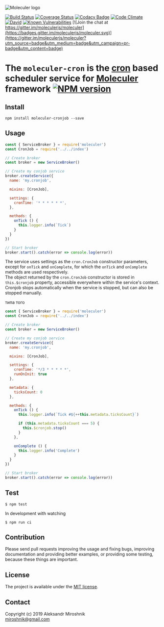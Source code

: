 ![Moleculer logo](http://moleculer.services/images/banner.png)

[![Build Status](https://travis-ci.org/miroshnik/moleculer-cronjob.svg?branch=master)](https://travis-ci.org/miroshnik/moleculer-cronjob)
[![Coverage Status](https://coveralls.io/repos/github/miroshnik/moleculer-cronjob/badge.svg?branch=master)](https://coveralls.io/github/miroshnik/moleculer-cronjob?branch=master)
[![Codacy Badge](https://api.codacy.com/project/badge/Grade/07f31537d4694cdc8226bc8427d139c0)](https://www.codacy.com/app/miroshnik/moleculer-cronjob?utm_source=github.com&amp;utm_medium=referral&amp;utm_content=miroshnik/moleculer-cronjob&amp;utm_campaign=Badge_Grade)
[![Code Climate](https://codeclimate.com/github/miroshnik/moleculer-cronjob/badges/gpa.svg)](https://codeclimate.com/github/miroshnik/moleculer-cronjob)
[![David](https://img.shields.io/david/miroshnik/moleculer-cronjob.svg)](https://david-dm.org/miroshnik/moleculer-cronjob)
[![Known Vulnerabilities](https://snyk.io/test/github/miroshnik/moleculer-cronjob/badge.svg)](https://snyk.io/test/github/miroshnik/moleculer-cronjob)
[![Join the chat at https://gitter.im/moleculerjs/moleculer](https://badges.gitter.im/moleculerjs/moleculer.svg)](https://gitter.im/moleculerjs/moleculer?utm_source=badge&utm_medium=badge&utm_campaign=pr-badge&utm_content=badge)

# The `moleculer-cron` is the [cron](https://www.npmjs.com/package/cron) based scheduler service for [Moleculer](https://github.com/moleculerjs/moleculer) framework [![NPM version](https://img.shields.io/npm/v/moleculer-cronjob.svg)](https://www.npmjs.com/package/moleculer-cronjob)

## Install

```
npm install moleculer-cronjob --save
```

## Usage

```javascript
const { ServiceBroker } = require('moleculer')
const CronJob = require('../../index')

// Create broker
const broker = new ServiceBroker()

// Create my conjob service
broker.createService({
  name: 'my.cronjob',

  mixins: [CronJob],

  settings: {
    cronTime: '* * * * * *',
  },

  methods: {
    onTick () {
      this.logger.info(`Tick`)
    }
  }
})

// Start broker
broker.start().catch(error => console.log(error))

```

The service uses settings as the `cron.СronJob` constructor parameters, except for `onTick` and `onComplete`, for which the `onTick` and `onComplete` methods are used respectively.  
The object returned by the `cron.СronJob` constructor is stored in `this.$cronjob` property, accessible everywhere within the service's context.  
Cronjob stops automatically when the service is stopped, but can also be stopped manually.  

типа того
```javascript
const { ServiceBroker } = require('moleculer')
const CronJob = require('../../index')

// Create broker
const broker = new ServiceBroker()

// Create my conjob service
broker.createService({
  name: 'my.cronjob',

  mixins: [CronJob],

  settings: {
    cronTime: '*/3 * * * * *',
    runOnInit: true
  },

  metadata: {
    ticksCount: 0
  },

  methods: {
    onTick () {
      this.logger.info(`Tick #${++this.metadata.ticksCount}`)

      if (this.metadata.ticksCount === 5) {
        this.$cronjob.stop()
      }
    },

    onComplete () {
      this.logger.info('Complete')
    }
  }
})

// Start broker
broker.start().catch(error => console.log(error))
``` 

## Test

```
$ npm test
```

In development with watching

```
$ npm run ci
```

## Contribution

Please send pull requests improving the usage and fixing bugs, improving documentation and providing better examples, or providing some testing, because these things are important.

## License

The project is available under the [MIT license](https://tldrlegal.com/license/mit-license).

## Contact

Copyright (c) 2019 Aleksandr Miroshnik  
[miroshnik@gmail.com](mailto:miroshnik@gmail.com)

